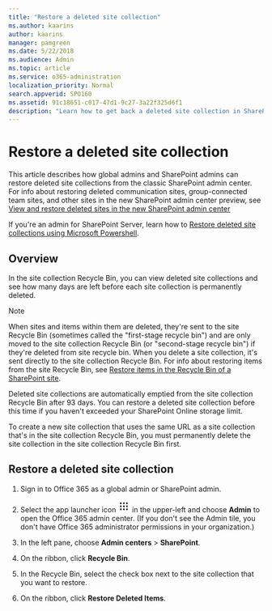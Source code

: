 ```yaml
---
title: "Restore a deleted site collection"
ms.author: kaarins
author: kaarins
manager: pamgreen
ms.date: 5/22/2018
ms.audience: Admin
ms.topic: article
ms.service: o365-administration
localization_priority: Normal
search.appverid: SPO160
ms.assetid: 91c18651-c017-47d1-9c27-3a22f325d6f1
description: "Learn how to get back a deleted site collection in SharePoint Online for Enterprises."
---
```


# Restore a deleted site collection

This article describes how global admins and SharePoint admins can restore deleted site collections from the classic SharePoint admin center. For info about restoring deleted communication sites, group-connected team sites, and other sites in the new SharePoint admin center preview, see [View and restore deleted sites in the new SharePoint admin center](view-and-restore-deleted-sites-in-new-admin-center.md)
  
If you're an admin for SharePoint Server, learn how to [Restore deleted site collections using Microsoft Powershell](https://go.microsoft.com/fwlink/?linkid=866959).
  
## Overview
<a name="__toc315681381"> </a>

In the site collection Recycle Bin, you can view deleted site collections and see how many days are left before each site collection is permanently deleted.
  
> [!NOTE]
> When sites and items within them are deleted, they're sent to the site Recycle Bin (sometimes called the "first-stage recycle bin") and are only moved to the site collection Recycle Bin (or "second-stage recycle bin") if they're deleted from site recycle bin. When you delete a site collection, it's sent directly to the site collection Recycle Bin. For info about restoring items from the site Recycle Bin, see [Restore items in the Recycle Bin of a SharePoint site](https://support.office.com/article/6df466b6-55f2-4898-8d6e-c0dff851a0be). 
  
Deleted site collections are automatically emptied from the site collection Recycle Bin after 93 days. You can restore a deleted site collection before this time if you haven't exceeded your SharePoint Online storage limit.
  
To create a new site collection that uses the same URL as a site collection that's in the site collection Recycle Bin, you must permanently delete the site collection in the site collection Recycle Bin first.
  
## Restore a deleted site collection
<a name="__toc315681383"> </a>

1. Sign in to Office 365 as a global admin or SharePoint admin.
    
2. Select the app launcher icon ![The app launcher icon in Office 365](media/e5aee650-c566-4100-aaad-4cc2355d909f.png) in the upper-left and choose **Admin** to open the Office 365 admin center. (If you don't see the Admin tile, you don't have Office 365 administrator permissions in your organization.) 
    
3. In the left pane, choose **Admin centers** \> **SharePoint**.
    
4. On the ribbon, click **Recycle Bin**.
    
5. In the Recycle Bin, select the check box next to the site collection that you want to restore.
    
6. On the ribbon, click **Restore Deleted Items**.
    


